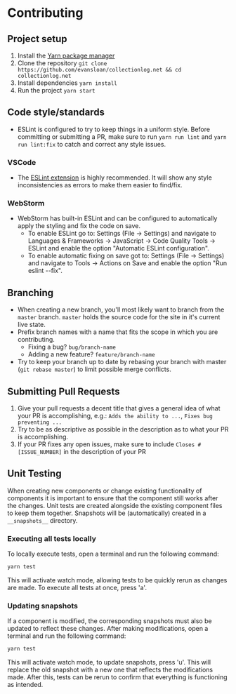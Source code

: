 # Contributing

## Project setup
1. Install the [Yarn package manager](https://classic.yarnpkg.com/lang/en/docs/install/)
2. Clone the repository `git clone https://github.com/evansloan/collectionlog.net && cd collectionlog.net`
3. Install dependencies `yarn install`
4. Run the project `yarn start`

## Code style/standards
* ESLint is configured to try to keep things in a uniform style. Before committing or submitting a PR, make sure to run `yarn run lint` and `yarn run lint:fix` to catch and correct any style issues.

### VSCode
* The [ESLint extension](https://marketplace.visualstudio.com/items?itemName=dbaeumer.vscode-eslint) is highly recommended. It will show any style inconsistencies as errors to make them easier to find/fix.

### WebStorm
* WebStorm has built-in ESLint and can be configured to automatically apply the styling and fix the code on save. 
  * To enable ESLint go to: Settings (File -> Settings) and navigate to Languages & Frameworks -> JavaScript -> Code Quality Tools -> ESLint and enable the option "Automatic ESLint configuration".
  * To enable automatic fixing on save got to: Settings (File -> Settings) and navigate to Tools -> Actions on Save and enable the option "Run eslint --fix". 

## Branching
* When creating a new branch, you'll most likely want to branch from the `master` branch. `master` holds the source code for the site in it's current live state.
* Prefix branch names with a name that fits the scope in which you are contributing. 
  * Fixing a bug? `bug/branch-name`
  * Adding a new feature? `feature/branch-name`
* Try to keep your branch up to date by rebasing your branch with master (`git rebase master`) to limit possible merge conflicts.

## Submitting Pull Requests

1. Give your pull requests a decent title that gives a general idea of what your PR is accomplishing, e.g.: `Adds the ability to ...`, `Fixes bug preventing ...`
2. Try to be as descriptive as possible in the description as to what your PR is accomplishing.
3. If your PR fixes any open issues, make sure to include `Closes #[ISSUE_NUMBER]` in the description of your PR

## Unit Testing
When creating new components or change existing functionality of components it is important to ensure that the component still works after the changes. Unit tests are created alongside the existing component files to keep them together. Snapshots will be (automatically) created in a `__snapshots__` directory.

### Executing all tests locally
To locally execute tests, open a terminal and run the following command:
```bash
yarn test
```

This will activate watch mode, allowing tests to be quickly rerun as changes are made. To execute all tests at once, press 'a'.

### Updating snapshots
If a component is modified, the corresponding snapshots must also be updated to reflect these changes. After making modifications, open a terminal and run the following command: 
```bash
yarn test
```
This will activate watch mode, to update snapshots, press 'u'. This will replace the old snapshot with a new one that reflects the modifications made. After this, tests can be rerun to confirm that everything is functioning as intended.